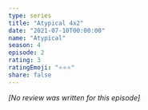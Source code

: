 ```yaml
---
type: series
title: "Atypical 4x2"
date: "2021-07-10T00:00:00"
name: "Atypical"
season: 4
episode: 2
rating: 3
ratingEmoji: "⭐️⭐️⭐️"
share: false
---
```


*[No review was written for this episode]*
